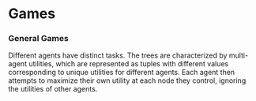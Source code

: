 # Games









### General Games

Different agents have distinct tasks. The trees are characterized by multi-agent utilities, which are represented as tuples with different values corresponding to unique utilities for different agents. Each agent then attempts to maximize their own utility at each node they control, ignoring the utilities of other agents.